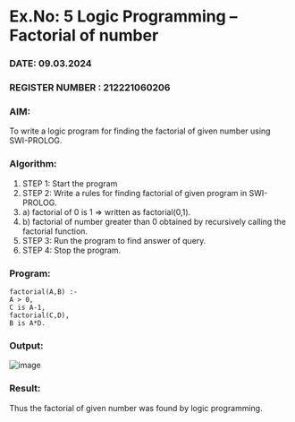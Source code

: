 # Ex.No: 5   Logic Programming – Factorial of number   
### DATE: 09.03.2024                                                                           
### REGISTER NUMBER : 212221060206
### AIM: 
To  write  a logic program for finding the factorial of given number using SWI-PROLOG. 
### Algorithm:
1. STEP 1: Start the program
2. STEP 2:  Write a rules for finding factorial of given program in SWI-PROLOG.
3.   a)	factorial of 0 is 1 => written as factorial(0,1).
4.   b)	factorial of number greater than 0 obtained by recursively calling the factorial    function.
5. STEP 3: Run the program  to find answer of  query.
6. STEP 4: Stop the program.

### Program:

```factorial(0,1). 
factorial(A,B) :- 
A > 0, 
C is A-1, 
factorial(C,D), 
B is A*D.
```

### Output:

![image](https://github.com/Rajesh242004/AI_Lab_2023-24/assets/117814063/4cf2bce2-8501-4213-be88-0da252765bed)


### Result:
Thus the factorial of given number was found by logic programming. 
